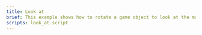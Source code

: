 ```yaml
---
title: Look at
brief: This example shows how to rotate a game object to look at the mouse cursor
scripts: look_at.script
---
```

